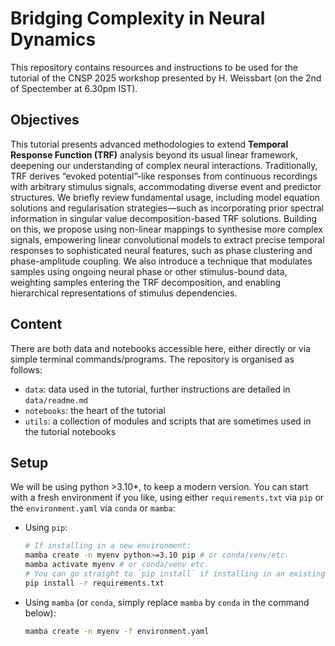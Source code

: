 # Bridging Complexity in Neural Dynamics

This repository contains resources and instructions to be used for the tutorial of the CNSP 2025 workshop presented by H. Weissbart (on the 2nd of Spectember at 6.30pm IST).

## Objectives

This tutorial presents advanced methodologies to extend **Temporal Response Function (TRF)** analysis beyond
its usual linear framework, deepening our understanding of complex neural interactions. Traditionally,
TRF derives “evoked potential”-like responses from continuous recordings with arbitrary stimulus signals,
accommodating diverse event and predictor structures. We briefly review fundamental usage, including model
equation solutions and regularisation strategies—such as incorporating prior spectral information in singular
value decomposition-based TRF solutions.
Building on this, we propose using non-linear mappings to synthesise more complex signals, empowering linear
convolutional models to extract precise temporal responses to sophisticated neural features, such as phase
clustering and phase-amplitude coupling. We also introduce a technique that modulates samples
using ongoing neural phase or other stimulus-bound data, weighting samples entering the TRF decomposition,
and enabling hierarchical representations of stimulus dependencies.

## Content

There are both data and notebooks accessible here, either directly or via simple terminal commands/programs. The repository is organised as follows:

- `data`: data used in the tutorial, further instructions are detailed in `data/readme.md`
- `notebooks`: the heart of the tutorial
- `utils`: a collection of modules and scripts that are sometimes used in the tutorial notebooks

## Setup

We will be using python >3.10*, to keep a modern version.
You can start with a fresh environment if you like, using either `requirements.txt` via `pip` or the `environment.yaml` via `conda` or `mamba`:

- Using `pip`:
  ```bash
  # If installing in a new environment:
  mamba create -n myenv python>=3.10 pip # or conda/venv/etc.
  mamba activate myenv # or conda/venv etc.
  # You can go straight to `pip install` if installing in an existing env:
  pip install -r requirements.txt
  ```

- Using `mamba` (or `conda`, simply replace `mamba` by `conda` in the command below):
  ```bash
  mamba create -n myenv -f environment.yaml
  ```

